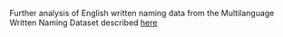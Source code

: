 Further analysis of English written naming data from the Multilanguage Written Naming Dataset described [here](https://doi.org/10.3758/s13428-017-0902-x)